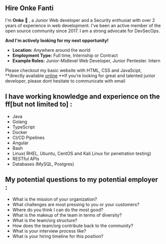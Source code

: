
## Hire Onke Fanti

I'm **Onke** 👋 , a Junior Web developer and a Security enthusiat with over 2 years of experience in web development. I've been an active member of the open source community since 2017. I am a strong advocate for DevSecOps.


**And I'm actively looking for my next opportunity!**

* **Location:** Anywhere around the world
* **Employment Type:** Full time, Internship or Contract
* **Example Roles:** Junior-Midlevel Web Developer, Junior Pentester. Intern

Please checkout my basic website with HTML, CSS and JavaScipt, **directly available [online](https://0nk3.github.io)
**If you’re looking for great and talented junior developer, please dont hesitate to communicate with email

## I have working knowledge and experience on the ff[but not limited to] :

* Java
* Golang
* TypeScript
* Docker
* CI/CD Pipelines
* Angular
* Bash
* Linux( RHEL, Ubuntu, CentOS and Kali Linux for penetration testing)
* RESTful APIs
* Databases (MySQL, Postgres)


## My potential questions to my potential employer :
* What is the mission of your organization?
* What challenges are most pressing to you or your customers?
* Where do you think I can do the most good?
* What is the makeup of the team in terms of diversity?
* What is the team/org structure?
* How does the team/org contribute back to the community?
* What is your interview process like?
* What is your hiring timeline for this position?
